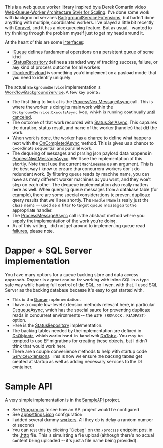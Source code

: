 This is a web queue worker library inspired by a Derek Comartin video [Web-Queue-Worker Architecture Style for Scaling](https://www.youtube.com/watch?v=niAA3bprjNU). I've done some work with background services [BackgroundService.Extensions](https://github.com/adamfoneil/BackgroundService.Extensions), but hadn't done anything with multiple, coordinated workers. I've played a little bit recently with [Coravel](https://github.com/jamesmh/coravel), and it has a nice queueing feature. But as usual, I wanted to try thinking through the problem myself just to get my head around it.

At the heart of this are some [interfaces](https://github.com/adamfoneil/AsyncWorkflow/tree/master/AsyncWorkflow/Interfaces):
- [IQueue](https://github.com/adamfoneil/AsyncWorkflow/blob/master/AsyncWorkflow/Interfaces/IQueue.cs) defines fundamental operations on a persistent queue of some kind
- [IStatusRepository](https://github.com/adamfoneil/AsyncWorkflow/blob/master/AsyncWorkflow/Interfaces/IStatusRepository.cs) defines a standard way of tracking success, failure, or any kind of process outcome for all workers
- [ITrackedPayload](https://github.com/adamfoneil/AsyncWorkflow/blob/master/AsyncWorkflow/Interfaces/ITrackedPayload.cs) is something you'd implement on a payload model that you need to identify uniquely

The actual `BackgroundService` implementation is [WorkflowBackgroundService](https://github.com/adamfoneil/AsyncWorkflow/blob/master/AsyncWorkflow/WorkflowBackgroundService.cs). A few key points:
- The first thing to look at is the [ProcessNextMessageAsync](https://github.com/adamfoneil/AsyncWorkflow/blob/master/AsyncWorkflow/WorkflowBackgroundService.cs#L34) call. This is where the worker is doing its main work within the `BackgroundService.ExecuteAsync` loop, which is running continually [until canceled](https://github.com/adamfoneil/AsyncWorkflow/blob/master/AsyncWorkflow/WorkflowBackgroundService.cs#L29).
- The outcome of that work recorded with [Status.SetAsync](https://github.com/adamfoneil/AsyncWorkflow/blob/master/AsyncWorkflow/WorkflowBackgroundService.cs#L43). This captures the duration, status result, and name of the worker (handler) that did the work.
- When work is done, the worker has a chance to define what happens next with the [OnCompletedAsync](https://github.com/adamfoneil/AsyncWorkflow/blob/master/AsyncWorkflow/WorkflowBackgroundService.cs#L53) method. This is gives us a chance to coordinate sequential and parallel work.
- The dequeing of messages and parsing json payload data happens in [ProcessNextMessageAsync](https://github.com/adamfoneil/AsyncWorkflow/blob/master/AsyncWorkflow/WorkflowBackgroundService.cs#L68). We'll see the implementation of this shortly. Note that I use the current `MachineName` as an argument. This is the best way I know to ensure that concurrent workers don't do redundant work. By filtering queue reads by machine name, you can have as many different worker machines as you want, and they won't step on each other. The dequeue implementation also really matters here as well. When querying queue messages from a database table (for example), there are some special considerations to prevent duplicate query results that we'll see shortly. The `HandlerName` is really just the class name -- used as a filter to target queue messages to the appropriate handler.
- The [ProcessMessageAsync](https://github.com/adamfoneil/AsyncWorkflow/blob/master/AsyncWorkflow/WorkflowBackgroundService.cs#L80) call is the abstract method where you supply the implementation of the work you're doing.
- As of this writing, I did not get around to implementing queue read [failures](https://github.com/adamfoneil/AsyncWorkflow/blob/master/AsyncWorkflow/WorkflowBackgroundService.cs#L85), please note.

# Dapper + SQL Server implementation
You have many options for a queue backing store and data access approach. Dapper is a great choice for working with inline SQL in a type-safe way while having full control of the SQL, so I went with that. I used SQL Server as the backing database because it's easy to get started with.
- This is the [Queue](https://github.com/adamfoneil/AsyncWorkflow/blob/master/AsyncWorkflow.DapperSqlServer/Queue.cs) implementation.
- I have a couple low-level extension methods relevant here, in particular [DequeueAsync](https://github.com/adamfoneil/AsyncWorkflow/blob/master/AsyncWorkflow.DapperSqlServer/Extensions/DbConnectionExtensions.cs#L11), which has the special sauce for preventing duplicate reads in concurrent environments -- the `WITH (ROWLOCK, READPAST)` option.
- Here is the [StatusRepository](https://github.com/adamfoneil/AsyncWorkflow/blob/master/AsyncWorkflow.DapperSqlServer/StatusRepository.cs) implementation.
- The backing tables needed by the implementation are defined in [DbObjects](https://github.com/adamfoneil/AsyncWorkflow/blob/master/AsyncWorkflow.DapperSqlServer/DbObjects.cs), which works hand-in-hand with [DbTable](https://github.com/adamfoneil/AsyncWorkflow/blob/master/AsyncWorkflow.DapperSqlServer/DbObjects.cs). You may be tempted to use EF migrations for creating these objects, but I didn't think that would work here.
- There are a couple convenience methods to help with startup code: [ServiceExtensions](https://github.com/adamfoneil/AsyncWorkflow/blob/master/AsyncWorkflow.DapperSqlServer/ServiceExtensions.cs). This is how we ensure the backing tables get created at startup as well as adding necessary services to the DI container.

# Sample API
A very simple implementation is in the [SampleAPI](https://github.com/adamfoneil/AsyncWorkflow/tree/master/SampleAPI) project.
- See [Program.cs](https://github.com/adamfoneil/AsyncWorkflow/tree/master/SampleAPI) to see how an API project would be configured
- See [appsettings.json](https://github.com/adamfoneil/AsyncWorkflow/blob/master/SampleAPI/appsettings.json#L13) configuration
- I added several dummy [workers](https://github.com/adamfoneil/AsyncWorkflow/tree/master/SampleAPI/Workers). All they do is delay a random number of seconds
- You can test this by clicking "Debug" on the `/process` endpoint post in the [.http](https://github.com/adamfoneil/AsyncWorkflow/blob/master/SampleAPI/SampleAPI.http) file. This is simulating a file upload (although there's no actual content being uploaded -- it's just a file name being provided).
